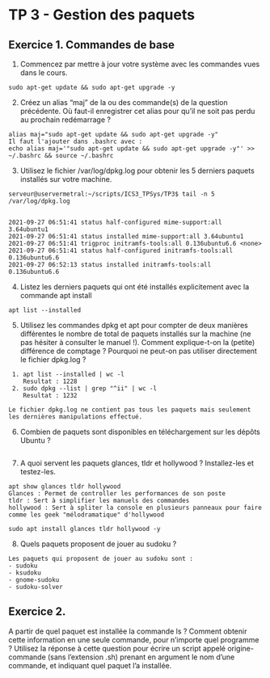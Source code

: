 # TP 3 - Gestion des paquets 

## Exercice 1. Commandes de base

1. Commencez par mettre à jour votre système avec les commandes vues dans le cours.
```
sudo apt-get update && sudo apt-get upgrade -y
```

2. Créez un alias “maj” de la ou des commande(s) de la question précédente. Où faut-il enregistrer cet
alias pour qu’il ne soit pas perdu au prochain redémarrage ?

```
alias maj="sudo apt-get update && sudo apt-get upgrade -y"
Il faut l'ajouter dans .bashrc avec : 
echo alias maj='"sudo apt-get update && sudo apt-get upgrade -y"' >> ~/.bashrc && source ~/.bashrc
```

3. Utilisez le fichier /var/log/dpkg.log pour obtenir les 5 derniers paquets installés sur votre machine.
```
serveur@uservermetral:~/scripts/ICS3_TPSys/TP3$ tail -n 5 /var/log/dpkg.log


2021-09-27 06:51:41 status half-configured mime-support:all 3.64ubuntu1
2021-09-27 06:51:41 status installed mime-support:all 3.64ubuntu1
2021-09-27 06:51:41 trigproc initramfs-tools:all 0.136ubuntu6.6 <none>
2021-09-27 06:51:41 status half-configured initramfs-tools:all 0.136ubuntu6.6
2021-09-27 06:52:13 status installed initramfs-tools:all 0.136ubuntu6.6
```

4. Listez les derniers paquets qui ont été installés explicitement avec la commande apt install
```
apt list --installed 
```

5. Utilisez les commandes dpkg et apt pour compter de deux manières différentes le nombre de total de paquets installés sur la machine (ne pas hésiter à consulter le manuel !). Comment explique-t-on la (petite) différence de comptage ? Pourquoi ne peut-on pas utiliser directement le fichier dpkg.log ?
```
 1. apt list --installed | wc -l
    Resultat : 1228
 2. sudo dpkg --list | grep "^ii" | wc -l
    Resultat : 1232

Le fichier dpkg.log ne contient pas tous les paquets mais seulement les dernières manipulations effectué. 
```

6. Combien de paquets sont disponibles en téléchargement sur les dépôts Ubuntu ?
```

```

7. A quoi servent les paquets glances, tldr et hollywood ? Installez-les et testez-les.
```
apt show glances tldr hollywood
Glances : Permet de controller les performances de son poste
tldr : Sert à simplifier les manuels des commandes
hollywood : Sert à spliter la console en plusieurs panneaux pour faire comme les geek "mélodramatique" d'hollywood

sudo apt install glances tldr hollywood -y
```

8. Quels paquets proposent de jouer au sudoku ?

```
Les paquets qui proposent de jouer au sudoku sont :
- sudoku
- ksudoku
- gnome-sudoku
- sudoku-solver
```

## Exercice 2.

A partir de quel paquet est installée la commande ls ? Comment obtenir cette information en une seule commande, pour n’importe quel programme ? Utilisez la réponse à cette question pour écrire un script appelé origine-commande (sans l’extension .sh) prenant en argument le nom d’une commande, et indiquant quel paquet l’a installée.
